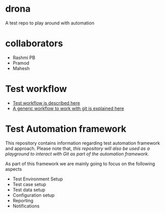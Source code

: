 # drona
A test repo to play around with automation

# collaborators
- Rashmi PB
- Pramod
- Mahesh 

# Test workflow
- [Test workflow is described here](./test-workflow.drawio)
- [A generic workflow to work with git is explained here](./git-workflow.drawio)

# Test Automation framework
  This repository contains information regarding test automation framework and approach. Please note that, *this repository will also be used as a playground to interact with Git as part of the automation framework.*
  
  As part of this framework we are mainly going to focus on the following aspects
  - Test Environment Setup
  - Test case setup
  - Test data setup
  - Configuration setup
  - Reporting
  - Notifications


